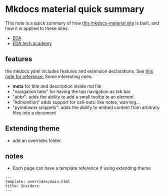 # Mkdocs material quick summary

This note is a quick summary of how [this mkdocs-material site](https://squidfunk.github.io/mkdocs-material/) is built, and how it is applied to these sites:

* [EDA]()
* [EDA tech academy]()

## features

the mkdocs.yaml includes features and extension declarations. See [this note for reference.](https://squidfunk.github.io/mkdocs-material/reference/) Some interesting ones:

* **meta** for title and description inside md file
* "navigation.tabs" for having the top navigation as tab bar.
* "abbr": adds the ability to add a small tooltip to an element
* "Admonition"  adds support for call-outs: like notes, warning...
* "pymdownx.snippets":  adds the ability to embed content from arbitrary files into a document

## Extending theme

* add an overrides folder.

## notes

* Each page can have a template reference if using extending theme

```
---
template: overrides/main.html
title: Insiders
---
```